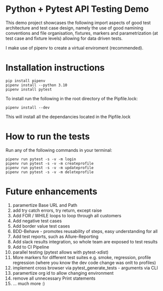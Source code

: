 # Python + Pytest API Testing Demo

This demo project showcases the following import aspects of good test architecture and test case design, namely the use of good namining conventions and file organisation, fixtures, markers and parametrization (at test case and fixture levels) allowing for data driven tests.

I make use of pipenv to create a virtual enviroment (recommended).

# Installation instructions

```
pip install pipenv
pipenv install --python 3.10
pipenv install pytest
```

To install run the following in the root directory of the Pipfile.lock:

```
pipenv install --dev
```

This will install all the dependancies located in the Pipfile.lock

# How to run the tests

Run any of the following commands in your terminal:
```
pipenv run pytest -s -v -m login
pipenv run pytest -s -v -m createprofile
pipenv run pytest -s -v -m updateprofile
pipenv run pytest -s -v -m deleteprofile
```

# Future enhancements

1) paramertize Base URL and Path
2) add try catch errors, try return, except raise 
3) Add FOR / WHILE loops to loop through all customers
4) Add negative test cases
5) Add border value test cases 
6) BDD-Behave - promotes reusability of steps, easy understanding for all
7) Add test reports, such as Allure-Reporting
8) Add slack results integration, so whole team are exposed to test results
9) Add to CI Pipeline
10) parallel testing (pytest allows with pytest-xdist)
11) More markers for different test suites e.g. smoke, regression, profile regression (where you know the dev code change was onlt to profiles)
12) implement cross browser via pytest_generate_tests - arguments via CLI
13) paramertize org id to allow changing environment
14) remove all unnecessary Print statements
15) ... much more :)